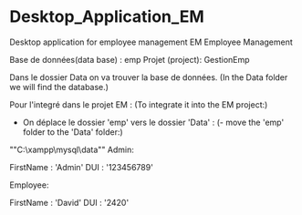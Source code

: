 # Desktop_Application_EM
Desktop application for employee management
                  EM Employee Management

Base de données(data base) : emp
Projet (project): GestionEmp

Dans le dossier Data on va trouver la base de données.
 (In the Data folder we will find the database.)

Pour l'integré dans le projet EM :
      (To integrate it into the EM project:)
      
- On déplace le dossier 'emp' vers le dossier 'Data' :
          (- move the 'emp' folder to the 'Data' folder:)
                
""C:\xampp\mysql\data""
Admin:

FirstName : 'Admin'
DUI : '123456789'

Employee:

FirstName : 'David'
DUI : '2420'
